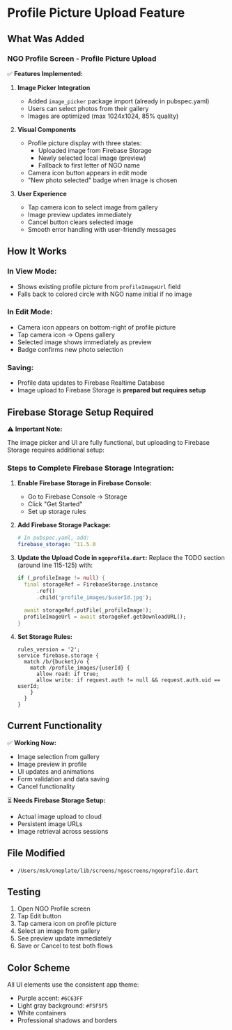 # Profile Picture Upload Feature

## What Was Added

### NGO Profile Screen - Profile Picture Upload

✅ **Features Implemented:**

1. **Image Picker Integration**
   - Added `image_picker` package import (already in pubspec.yaml)
   - Users can select photos from their gallery
   - Images are optimized (max 1024x1024, 85% quality)

2. **Visual Components**
   - Profile picture display with three states:
     - Uploaded image from Firebase Storage
     - Newly selected local image (preview)
     - Fallback to first letter of NGO name
   - Camera icon button appears in edit mode
   - "New photo selected" badge when image is chosen

3. **User Experience**
   - Tap camera icon to select image from gallery
   - Image preview updates immediately
   - Cancel button clears selected image
   - Smooth error handling with user-friendly messages

## How It Works

### In View Mode:
- Shows existing profile picture from `profileImageUrl` field
- Falls back to colored circle with NGO name initial if no image

### In Edit Mode:
- Camera icon appears on bottom-right of profile picture
- Tap camera icon → Opens gallery
- Selected image shows immediately as preview
- Badge confirms new photo selection

### Saving:
- Profile data updates to Firebase Realtime Database
- Image upload to Firebase Storage is **prepared but requires setup**

## Firebase Storage Setup Required

⚠️ **Important Note:**

The image picker and UI are fully functional, but uploading to Firebase Storage requires additional setup:

### Steps to Complete Firebase Storage Integration:

1. **Enable Firebase Storage in Firebase Console:**
   - Go to Firebase Console → Storage
   - Click "Get Started"
   - Set up storage rules

2. **Add Firebase Storage Package:**
   ```yaml
   # In pubspec.yaml, add:
   firebase_storage: ^11.5.0
   ```

3. **Update the Upload Code in `ngoprofile.dart`:**
   Replace the TODO section (around line 115-125) with:
   ```dart
   if (_profileImage != null) {
     final storageRef = FirebaseStorage.instance
         .ref()
         .child('profile_images/$userId.jpg');
     
     await storageRef.putFile(_profileImage!);
     profileImageUrl = await storageRef.getDownloadURL();
   }
   ```

4. **Set Storage Rules:**
   ```
   rules_version = '2';
   service firebase.storage {
     match /b/{bucket}/o {
       match /profile_images/{userId} {
         allow read: if true;
         allow write: if request.auth != null && request.auth.uid == userId;
       }
     }
   }
   ```

## Current Functionality

✅ **Working Now:**
- Image selection from gallery
- Image preview in profile
- UI updates and animations
- Form validation and data saving
- Cancel functionality

⏳ **Needs Firebase Storage Setup:**
- Actual image upload to cloud
- Persistent image URLs
- Image retrieval across sessions

## File Modified

- `/Users/msk/oneplate/lib/screens/ngoscreens/ngoprofile.dart`

## Testing

1. Open NGO Profile screen
2. Tap Edit button
3. Tap camera icon on profile picture
4. Select an image from gallery
5. See preview update immediately
6. Save or Cancel to test both flows

## Color Scheme

All UI elements use the consistent app theme:
- Purple accent: `#6C63FF`
- Light gray background: `#F5F5F5`
- White containers
- Professional shadows and borders
